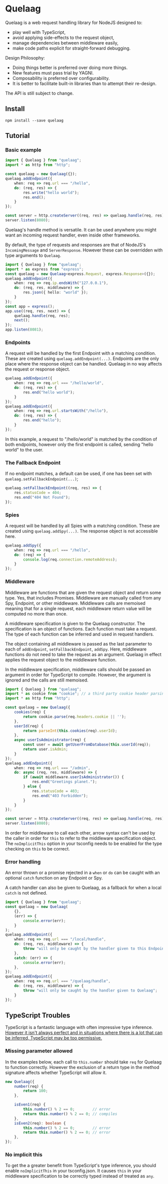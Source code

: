 Quelaag
======

Quelaag is a web request handling library for NodeJS designed to:

* play well with TypeScript,
* avoid applying side-effects to the request object,
* manage dependencies between middleware easily,
* make code paths explicit for straight-forward debugging.

Design Philosophy:

* Doing things better is preferred over doing more things.
* New features must pass trial by YAGNI.
* Composability is preferred over configurability.
* It is better to facilitate built-in libraries than to attempt their re-design.

The API is still subject to change.

Install
-------

```
npm install --save quelaag
```

Tutorial
--------

### Basic example

```ts
import { Quelaag } from "quelaag";
import * as http from "http";

const quelaag = new Quelaag({});
quelaag.addEndpoint({
    when: req => req.url === "/hello",
    do: (req, res) => {
        res.write("hello world");
        res.end();
    }
});

const server = http.createServer((req, res) => quelaag.handle(req, res));
server.listen(8080);
```

Quelaag's handle method is versatile. It can be used anywhere you might want an incoming request handler, even inside other frameworks.

By default, the type of requests and responses are that of NodeJS's `IncomingMessage` and `ServerResponse`. However these can be overridden with type arguments to `Quelaag`.

```ts
import { Quelaag } from "quelaag";
import * as express from "express";
const quelaag = new Quelaag<express.Request, express.Response>({});
quelaag.addEndpoint({
    when: req => req.ip.endsWith("127.0.0.1"),
    do: (req, res, middleware) => {
        res.json({ hello: "world" });
    }
});
const app = express();
app.use((req, res, next) => {
    quelaag.handle(req, res);
    next();
});
app.listen(8081);
```

### Endpoints

A request will be handled by the first Endpoint with a matching condition. These are created using `quelaag.addEndpoint(...)`. Endpoints are the only place where the response object can be handled. Quelaag in no way affects the request or response object.

```ts
quelaag.addEndpoint({
    when: req => req.url === "/hello/world",
    do: (req, res) => {
        res.end("hello world");
    }
});
quelaag.addEndpoint({
    when: req => req.url.startsWith("/hello"),
    do: (req, res) => {
        res.end("hello");
    }
});
```

In this example, a request to "/hello/world" is matched by the condition of both endpoints, however only the first endpoint is called, sending "hello world" to the user.

### The Fallback Endpoint

If no endpoint matches, a default can be used, if one has been set with `quelaag.setFallbackEndpoint(...)`;

```ts
quelaag.setFallbackEndpoint((req, res) => {
    res.statusCode = 404;
    res.end("404 Not Found");
});
```

### Spies

A request will be handled by all Spies with a matching condition. These are created using `quelaag.addSpy(...)`. The response object is not accessible here.

```ts
quelaag.addSpy({
    when: req => req.url === "/hello",
    do: (req) => {
        console.log(req.connection.remoteAddress);
    }
});
```

### Middleware

Middleware are functions that are given the request object and return some type. Yes, that includes Promises. Middleware are manually called from any Spy, Endpoint, or other middleware. Middleware calls are memoised meaning that for a single request, each middleware return value will be computed no more than once.

A middleware specification is given to the Quelaag constructor. The specification is an object of functions. Each function must take a request. The type of each function can be inferred and used in request handlers.

The object containing all middleware is passed as the last parameter to each of `addEndpoint`, `setFallbackEndpoint`, `addSpy`. Here, middleware functions do not need to take the request as an argument. Quelaag in effect applies the request object to the middleware function.

In the middleware specification, middleware calls should be passed an argument in order for TypeScript to compile. However, the argument is ignored and the calls are still memoised.

```ts
import { Quelaag } from "quelaag";
import * as cookie from "cookie"; // a third party cookie header parsing library
import * as http from "http";

const quelaag = new Quelaag({
    cookies(req) {
        return cookie.parse(req.headers.cookie || '');
    },
    userId(req) {
        return parseInt(this.cookies(req).userId);
    },
    async userIsAdministrator(req) {
        const user = await getUserFromDatabase(this.userId(req));
        return user.isAdmin;
    }
});
quelaag.addEndpoint({
    when: req => req.url === "/admin",
    do: async (req, res, middleware) => {
        if (await middleware.userIsAdministrator()) {
            res.end("Greetings planet.");
        } else {
            res.statusCode = 403;
            res.end("403 Forbidden");
        }
    }
});

const server = http.createServer((req, res) => quelaag.handle(req, res));
server.listen(8080);
```

In order for middleware to call each other, arrow syntax can't be used by the caller in order for `this` to refer to the middleware specification object. The `noImplicitThis` option in your tsconfig needs to be enabled for the type checking on `this` to be correct.

### Error handling

An error thrown or a promise rejected in a `when` or `do` can be caught with an optional `catch` function on any Endpoint or Spy.

A catch handler can also be given to Quelaag, as a fallback for when a local `catch` is not defined.

```ts
import { Quelaag } from "quelaag";
const quelaag = new Quelaag(
    {},
    (err) => {
        console.error(err);
    }
);
quelaag.addEndpoint({
    when: req => req.url === "/local/handle",
    do: (req, res, middleware) => {
        throw "will only be caught by the handler given to this Endpoint";
    },
    catch: (err) => {
        console.error(err);
    },
});
quelaag.addEndpoint({
    when: req => req.url === "/quelaag/handle",
    do: (req, res, middleware) => {
        throw "will only be caught by the handler given to Quelaag";
    }
});
```


TypeScript Troubles
-------------------

TypeScript is a fantastic language with often impressive type inference. [However it isn't always perfect and in situations where there is a lot that can be inferred, TypeScript may be too permissive.](https://github.com/microsoft/TypeScript/issues/34858#issuecomment-577932912)

### Missing parameter allowed

In the examples below, each call to `this.number` should take `req` for Quelaag to function correctly. However the exclusion of a return type in the method signature affects whether TypeScript will allow it.

```ts
new Quelaag({
    number(req) {
        return 100;
    },

    isEven1(req) {
        this.number() % 2 == 0;        // error
        return this.number() % 2 == 0; // compiles
    },
    isEven2(req): boolean {
        this.number() % 2 == 0;        // error
        return this.number() % 2 == 0; // error
    },
});
```

### No implicit this

To get the a greater benefit from TypeScript's type inference, you should enable `noImplicitThis` in your tsconfig.json. It causes `this` in your middleware specification to be correctly typed instead of treated as `any`.

